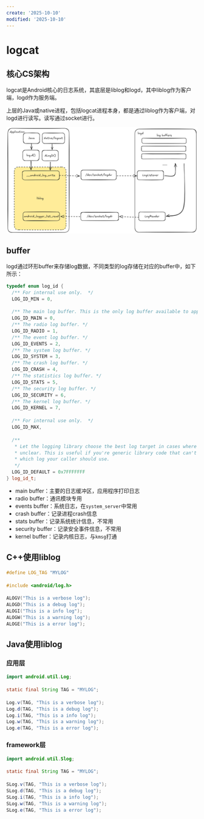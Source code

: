 ```yaml
---
create: '2025-10-10'
modified: '2025-10-10'
---
```


# logcat

## 核心CS架构

logcat是Android核心的日志系统，其底层是liblog和logd，其中liblog作为客户端，logd作为服务端。

上层的Java或native进程，包括logcat进程本身，都是通过liblog作为客户端，对logd进行读写。读写通过socket进行。

![无标题-2025-10-10-1443.excalidraw](./assets/无标题-2025-10-10-1443.excalidraw.png)

## buffer

logd通过环形buffer来存储log数据，不同类型的log存储在对应的buffer中，如下所示：

```C++
typedef enum log_id {
  /** For internal use only.  */
  LOG_ID_MIN = 0,

  /** The main log buffer. This is the only log buffer available to apps. */
  LOG_ID_MAIN = 0,
  /** The radio log buffer. */
  LOG_ID_RADIO = 1,
  /** The event log buffer. */
  LOG_ID_EVENTS = 2,
  /** The system log buffer. */
  LOG_ID_SYSTEM = 3,
  /** The crash log buffer. */
  LOG_ID_CRASH = 4,
  /** The statistics log buffer. */
  LOG_ID_STATS = 5,
  /** The security log buffer. */
  LOG_ID_SECURITY = 6,
  /** The kernel log buffer. */
  LOG_ID_KERNEL = 7,

  /** For internal use only.  */
  LOG_ID_MAX,

  /**
   * Let the logging library choose the best log target in cases where it's
   * unclear. This is useful if you're generic library code that can't know
   * which log your caller should use.
   */
  LOG_ID_DEFAULT = 0x7FFFFFFF
} log_id_t;
```

* main buffer：主要的日志缓冲区，应用程序打印日志
* radio buffer：通讯模块专用
* events buffer：系统日志，在`system_server`中常用
* crash buffer：记录进程crash信息
* stats buffer：记录系统统计信息，不常用
* security buffer：记录安全事件信息，不常用
* kernel buffer：记录内核日志，与`kmsg`打通

## C++使用liblog

```C++
#define LOG_TAG "MYLOG"

#include <android/log.h>

ALOGV("This is a verbose log");
ALOGD("This is a debug log");
ALOGI("This is a info log");
ALOGW("This is a warning log");
ALOGE("This is a error log");
```

## Java使用liblog

### 应用层

```java
import android.util.Log;

static final String TAG = "MYLOG";

Log.v(TAG, "This is a verbose log");
Log.d(TAG, "This is a debug log");
Log.i(TAG, "This is a info log");
Log.w(TAG, "This is a warning log");
Log.e(TAG, "This is a error log");
```

### framework层

```java
import android.util.Slog;

static final String TAG = "MYLOG";

SLog.v(TAG, "This is a verbose log");
SLog.d(TAG, "This is a debug log");
SLog.i(TAG, "This is a info log");
SLog.w(TAG, "This is a warning log");
SLog.e(TAG, "This is a error log");
```